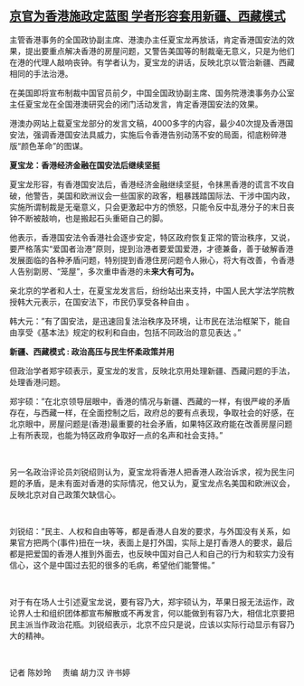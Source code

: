 <!--1626433043000-->
[京官为香港施政定蓝图    学者形容套用新疆、西藏模式](https://www.rfa.org/mandarin/yataibaodao/gangtai/ec-07162021065707.html)
------

<p>主管香港事务的全国政协副主席、港澳办主任夏宝龙再放话，肯定香港国安法的效果，提出要重点解决香港的房屋问题，又警告美国等的制裁毫无意义，只是为他们在港的代理人敲响丧钟。有学者认为，夏宝龙的讲话，反映北京以管治新疆、西藏相同的手法治港。</p><p>在美国即将宣布制裁中国官员前夕，中国全国政协副主席、国务院港澳事务办公室主任夏宝龙在全国港澳研究会的闭门活动发言，肯定香港国安法的效果。</p><p>港澳办网站上载夏宝龙部分的发言文稿，4000多字的内容，最少40次提及香港国安法，强调香港国安法具威力，实施后令香港告别动荡不安的局面，彻底粉碎港版“颜色革命”的图谋。</p><p><strong>夏宝龙：香港经济金融在国安法后继续坚挺</strong></p><p>夏宝龙形容，有香港国安法后，香港经济金融继续坚挺，令抹黑香港的谎言不攻自破，他警告，美国和欧洲议会一些国家的政客，粗暴践踏国际法、干涉中国内政，实施所谓制裁是无毫意义，只会更激起中方的愤怒，只能令反中乱港分子的末日丧钟不断被敲响，也是搬起石头重砸自己的脚。</p><p>他表示，香港国安法令香港社会逐步安定，特区政府恢复正常的管治秩序，又说，要严格落实“爱国者治港”原则，提到治港者要爱国爱港，才德兼备，善于破解香港发展面临的各种矛盾问题，特别提到香港住房问题令人揪心，将大有改善，令香港人告别劏房、“笼屋”，多次重申香港的未<strong>来大有可为。</strong></p><p>亲北京的学者和人士，在夏宝龙发言后，纷纷站出来支持，中国人民大学法学院教授韩大元表示，在国安法下，市民仍享受各种自由 。</p><p>韩大元：”有了国安法，是迅速回复法治秩序及环境，让市民在法治框架下，能自由享受《基本法》规定的权利和自由，包括不同政治的意见表达 。”</p><p><strong>新疆、西藏模式</strong><strong> : </strong><strong>政治高压与民生怀柔政策并用</strong></p><p>但政治学者郑宇硕表示，夏宝龙的发言，反映北京用处理新疆、西藏问题的手法，处理香港问题。</p><p>郑宇硕：”在北京领导层眼中，香港的情况与新疆、西藏的一样，有很严峻的矛盾存在，与西藏一样，在全面控制之后，政府总的要有点表现，争取社会的好感，在北京眼中，房屋问题是(香港)最重要的社会矛盾，如果特区政府能在改善房屋问题上有所表现，也能为特区政府争取好一点的名声和社会支持。”</p><p> </p><p>另一名政治评论员刘锐绍则认为，夏宝龙将香港人把香港人政治诉求，视为民生问题的矛盾，是未有面对香港的实际情况，他又认为，夏宝龙点名美国和欧洲议会，反映北京对自己政策欠缺信心。</p><p> </p><p>刘锐绍：”民主、人权和自由等等，都是香港人自发的要求，与外国没有关系，如果官方把两个(事件)扭在一块，表面上是打外国，实际上是打香港人的要求，最后都是把爱国的香港人推到外面去，也反映中国对自己人和自己的行为和软实力没有信心，这个是中国过去犯的很多的毛病，希望他们能警惕。”</p><p> </p><p>对于有在场人士引述夏宝龙说，要有容乃大，郑宇硕认为，苹果日报无法运作，政论界人士和组织团体都宣布解散或不再发言，何以能做到有容乃大，相信北京要把民主派当作政治花瓶。刘锐绍表示，北京不应只是说，应该以实际行动显示有容乃大的精神。</p><p> </p><p>记者 陈妙玲     责编 胡力汉 许书婷</p><p> </p>
